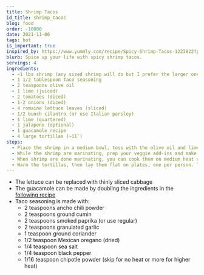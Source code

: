 ```yaml
---
title: Shrimp Tacos
id_title: shrimp_tacos
blog: food
order: -10000
date: 2021-11-06
tags: hot
is_important: true
inspired_by: https://www.yummly.com/recipe/Spicy-Shrimp-Tacos-1223822?prm-v1
blurb: Spice up your life with spicy shrimp tacos.
servings: 4
ingredients:
  - ~1 lbs shrimp (any sized shrimp will do but I prefer the larger ones)
  - 1 1/2 tablespoon Taco seasoning
  - 2 teaspoons olive oil
  - 1 lime (juiced)
  - 2 tomatoes (diced)
  - 1-2 onions (diced)
  - 4 romaine lettuce leaves (sliced)
  - 1/2 bunch cilantro (or use Italian parsley)
  - 1 lime (quartered)
  - 1 jalapeno (optional)
  - 1 guacamole recipe
  - 4 large tortillas (~11″)
steps:
  - Place the shrimp in a medium bowl, toss with the olive oil and lime juice, then add 1 1/2 tablespoons of the taco spice blend and mix to coat throughly. Allow the shrimp to stand and marinate at room temperature for 20-30 minutes.
  - While the shrimp are marinating, prep your veggie add-ins and make the guacamole. Chop the tomatoes, chop the onions, slice the lettuce thin, chop the cilantro fine and quarter the limes to squeeze on the tacos. Slice the jalapeño crosswise into thin rings, if using.
  - When shrimp are done marinating, you can cook them on medium heat using a non-stick fry pan.
  - Warm the tortillas, then lay them flat on plates, one per person. Top with the guacamole, then layer on shrimp, tomato, onion, lettuce, and cilantro. Serve tacos with lime wedges to squeeze over the top. Add jalapeños, if using.
---
```

- The lettuce can be replaced with thinly sliced cabbage
- The guacamole can be made by doubling the ingredients in the [following recipe](/food/guacamole/)
- Taco seasoning is made with:
  - 2 teaspoons ancho chili powder
  - 2 teaspoons ground cumin
  - 2 teaspoons smoked paprika (or use regular)
  - 2 teaspoons granulated garlic
  - 1 teaspoon ground coriander
  - 1/2 teaspoon Mexican oregano (dried)
  - 1/4 teaspoon sea salt
  - 1/4 teaspoon black pepper
  - 1/16 teaspoon chipotle powder (skip for no heat or more for higher heat)
